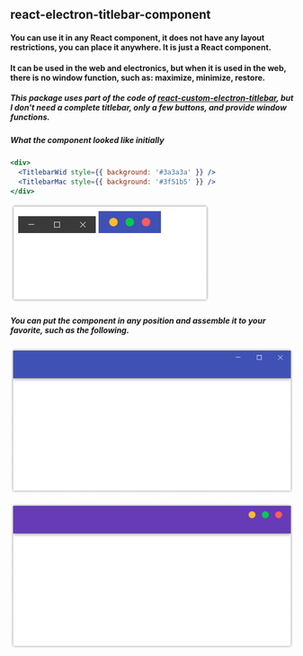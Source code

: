 ## react-electron-titlebar-component

#### You can use it in any React component, it does not have any layout restrictions, you can place it anywhere. It is just a React component.

#### It can be used in the web and electronics, but when it is used in the web, there is no window function, such as: maximize, minimize, restore.

##### This package uses part of the code of [react-custom-electron-titlebar](https://www.npmjs.com/package/react-custom-electron-titlebar), but I don't need a complete titlebar, only a few buttons, and provide window functions.

##### What the component looked like initially

```jsx
<div>
  <TitlebarWid style={{ background: '#3a3a3a' }} />
  <TitlebarMac style={{ background: '#3f51b5' }} />
</div>
```

![titlebar](./img/titlebar.png)

##### You can put the component in any position and assemble it to your favorite, such as the following.

![windows](./img/windows.png)

![mac](./img/mac.png)
